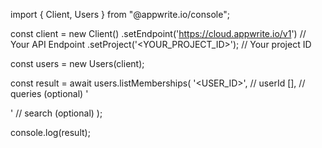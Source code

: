 import { Client, Users } from "@appwrite.io/console";

const client = new Client()
    .setEndpoint('https://cloud.appwrite.io/v1') // Your API Endpoint
    .setProject('<YOUR_PROJECT_ID>'); // Your project ID

const users = new Users(client);

const result = await users.listMemberships(
    '<USER_ID>', // userId
    [], // queries (optional)
    '<SEARCH>' // search (optional)
);

console.log(result);
